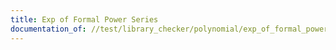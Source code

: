 ```yaml
---
title: Exp of Formal Power Series
documentation_of: //test/library_checker/polynomial/exp_of_formal_power_series.test.py
---
```

